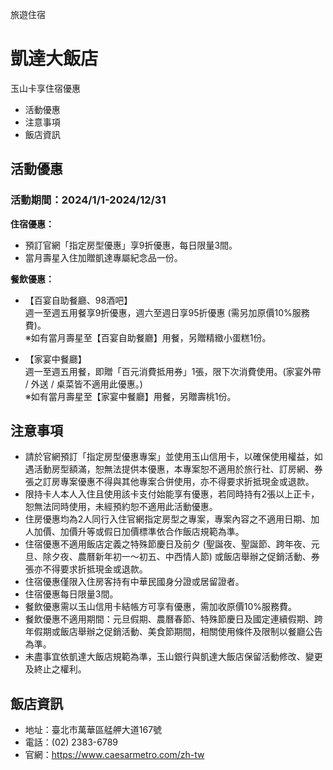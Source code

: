 旅遊住宿

# 凱達大飯店  

玉山卡享住宿優惠

  * 活動優惠
  * 注意事項
  * 飯店資訊

## 活動優惠

### 活動期間：2024/1/1-2024/12/31

**住宿優惠：**

  * 預訂官網「指定房型優惠」享9折優惠，每日限量3間。
  * 當月壽星入住加贈凱達專屬紀念品一份。

  
**餐飲優惠：**

  * 【百宴自助餐廳、98酒吧】  
週一至週五用餐享9折優惠，週六至週日享95折優惠 (需另加原價10%服務費)。  
※如有當月壽星至【百宴自助餐廳】用餐，另贈精緻小蛋糕1份。

  * 【家宴中餐廳】  
週一至週五用餐，即贈「百元消費抵用券」1張，限下次消費使用。(家宴外帶 / 外送 / 桌菜皆不適用此優惠。)  
※如有當月壽星至【家宴中餐廳】用餐，另贈壽桃1份。

## 注意事項

  * 請於官網預訂「指定房型優惠專案」並使用玉山信用卡，以確保使用權益，如遇活動房型額滿，恕無法提供本優惠，本專案恕不適用於旅行社、訂房網、券張之訂房專案優惠不得與其他專案合併使用，亦不得要求折抵現金或退款。
  * 限持卡人本人入住且使用該卡支付始能享有優惠，若同時持有2張以上正卡，恕無法同時使用，未經預約恕不適用此活動優惠。
  * 住房優惠均為2人同行入住官網指定房型之專案，專案內容之不適用日期、加人加價、加價升等或假日加價標準依合作飯店規範為準。
  * 住宿優惠不適用飯店定義之特殊節慶日及前夕 (聖誕夜、聖誕節、跨年夜、元旦、除夕夜、農曆新年初一～初五、中西情人節) 或飯店舉辦之促銷活動、券張亦不得要求折抵現金或退款。
  * 住宿優惠僅限入住房客持有中華民國身分證或居留證者。
  * 住宿優惠每日限量3間。
  * 餐飲優惠需以玉山信用卡結帳方可享有優惠，需加收原價10%服務費。
  * 餐飲優惠不適用期間：元旦假期、農曆春節、特殊節慶日及國定連續假期、跨年假期或飯店舉辦之促銷活動、美食節期間，相關使用條件及限制以餐廳公告為準。
  * 未盡事宜依凱達大飯店規範為準，玉山銀行與凱達大飯店保留活動修改、變更及終止之權利。

## 飯店資訊

  * 地址：臺北市萬華區艋舺大道167號
  * 電話：(02) 2383-6789
  * 官網：https://www.caesarmetro.com/zh-tw

